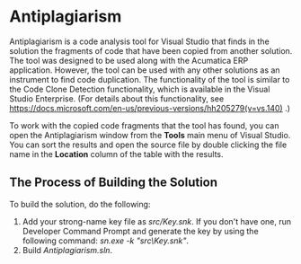 # Antiplagiarism

Antiplagiarism is a code analysis tool for Visual Studio that finds in the solution the fragments of code that have been copied from another solution. 
The tool was designed to be used along with the Acumatica ERP application. However, the tool can be used with any other solutions as an instrument to find code duplication.
The functionality of the tool is similar to the Code Clone Detection functionality, which is available in the Visual Studio Enterprise. (For details about this functionality, see https://docs.microsoft.com/en-us/previous-versions/hh205279(v=vs.140) .)

To work with the copied code fragments that the tool has found, you can open the Antiplagiarism window from the **Tools** main menu of Visual Studio. 
You can sort the results and open the source file by double clicking the file name in the **Location** column of the table with the results. 

## The Process of Building the Solution
To build the solution, do the following:

1. Add your strong-name key file as _src/Key.snk_. If you don't have one, run Developer Command Prompt and generate the key by using the following command: _sn.exe -k "src\Key.snk"_.
2. Build _Antiplagiarism.sln_.

